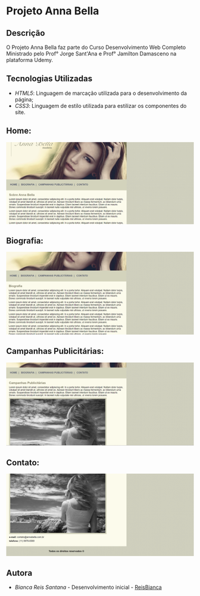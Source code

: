 # Projeto Anna Bella

## Descrição
O Projeto Anna Bella faz parte do Curso Desenvolvimento Web Completo Ministrado pelo Prof° Jorge Sant'Ana e Prof° Jamilton Damasceno na plataforma Udemy.

## Tecnologias Utilizadas
- *HTML5*: Linguagem de marcação utilizada para o desenvolvimento da página;
- *CSS3*: Linguagem de estilo utilizada para estilizar os componentes do site.

## Home: 
<img src="imagens/home.png">

## Biografia: 
<img src="imagens/Biografia.png">

## Campanhas Publicitárias: 
<img src="imagens/campanhas.png">

## Contato: 
<img src="imagens/contato.png">

## Autora
- *Bianca Reis Santana* - Desenvolvimento inicial - [ReisBianca]( https://github.com/ReisBianca)
